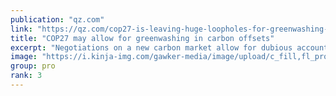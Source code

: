 ```yaml
---
publication: "qz.com"
link: "https://qz.com/cop27-is-leaving-huge-loopholes-for-greenwashing-1849800189/amp"
title: "COP27 may allow for greenwashing in carbon offsets"
excerpt: "Negotiations on a new carbon market allow for dubious accounting and lack transparency"
image: "https://i.kinja-img.com/gawker-media/image/upload/c_fill,fl_progressive,g_center,h_180,q_80,w_320/164cc42411d4688abdd6802952f71df7.png"
group: pro
rank: 3
---
```

